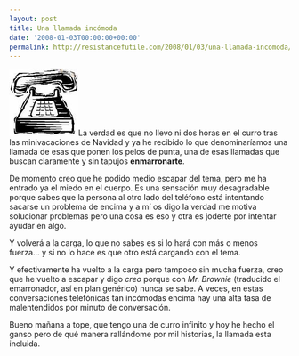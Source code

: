 ```yaml
---
layout: post
title: Una llamada incómoda
date: '2008-01-03T00:00:00+00:00'
permalink: http://resistancefutile.com/2008/01/03/una-llamada-incomoda/
---
```

<img src='/assets/imagestelephone.jpg' alt='Telefonazo marrón' class="derecha" />La verdad es que no llevo ni dos horas en el curro tras las minivacaciones de Navidad y ya he recibido lo que denominaríamos una llamada de esas que ponen los pelos de punta, una de esas llamadas que buscan claramente y sin tapujos <strong>enmarronarte</strong>.

De  momento creo que he podido medio escapar del tema, pero me ha entrado ya el miedo en el cuerpo. Es una sensación muy desagradable porque sabes que la persona al otro lado del teléfono está intentando sacarse un problema de encima y a mí os digo la verdad me motiva solucionar problemas pero una cosa es eso y otra es joderte por intentar ayudar en algo.

Y volverá a la carga, lo que no sabes es si lo hará con más o menos fuerza... y si no lo hace es que otro está cargando con el tema.

Y efectivamente ha vuelto a la carga pero tampoco sin mucha fuerza, creo que he vuelto a escapar y digo <em>creo</em> porque con <em>Mr. Brownie</em> (traducido el emarronador, así en plan genérico) nunca se sabe. A veces, en estas conversaciones telefónicas tan incómodas encima hay una alta tasa de malentendidos por minuto de conversación.

Bueno mañana a tope, que tengo una de curro infinito y hoy he hecho el ganso pero de qué manera rallándome por mil historias, la llamada esta incluida.
